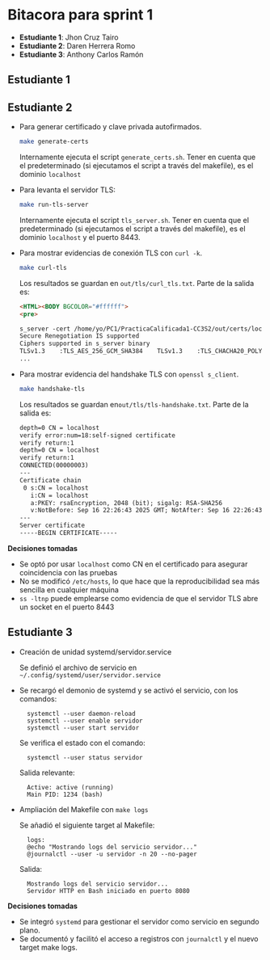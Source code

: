 # Bitacora para sprint 1

- **Estudiante 1**: Jhon Cruz Tairo
- **Estudiante 2**: Daren Herrera Romo
- **Estudiante 3**: Anthony Carlos Ramón


## Estudiante 1


## Estudiante 2

- Para generar  certificado y clave privada autofirmados.

	```bash
	make generate-certs
	```

	Internamente ejecuta el script `generate_certs.sh`. Tener en cuenta que el predeterminado (si ejecutamos el script a través del makefile), es el dominio `localhost`

- Para levanta el servidor TLS:

	```bash
	make run-tls-server
	```

	Internamente ejecuta el script `tls_server.sh`.  Tener en cuenta que el predeterminado (si ejecutamos el script a través del makefile), es el dominio `localhost` y el puerto 8443.

- Para mostrar evidencias de conexión TLS con `curl -k`.

	```bash
	make curl-tls
	```

	Los resultados se guardan en `out/tls/curl_tls.txt`. Parte de la salida es:

	```html
	<HTML><BODY BGCOLOR="#ffffff">
	<pre>
	
	s_server -cert /home/yo/PC1/PracticaCalificada1-CC3S2/out/certs/localhost.crt -key /home/yo/PC1/PracticaCalificada1-CC3S2/out/certs/localhost.key -accept 8443 -www 
	Secure Renegotiation IS supported
	Ciphers supported in s_server binary
	TLSv1.3    :TLS_AES_256_GCM_SHA384    TLSv1.3    :TLS_CHACHA20_POLY1305_SHA256 
	...  
	```

- Para mostrar evidencia del handshake TLS con `openssl s_client`.
        
	```bash
	make handshake-tls
	```

	Los resultados se guardan en`out/tls/tls-handshake.txt`. Parte de la salida es:

	```txt
	depth=0 CN = localhost
	verify error:num=18:self-signed certificate
	verify return:1
	depth=0 CN = localhost
	verify return:1
	CONNECTED(00000003)
	---
	Certificate chain
	 0 s:CN = localhost
	   i:CN = localhost
	   a:PKEY: rsaEncryption, 2048 (bit); sigalg: RSA-SHA256
	   v:NotBefore: Sep 16 22:26:43 2025 GMT; NotAfter: Sep 16 22:26:43 2026 GMT
	---
	Server certificate
	-----BEGIN CERTIFICATE-----
	```

**Decisiones tomadas**

- Se optó por usar `localhost` como CN en el certificado para asegurar coincidencia con las pruebas
- No se modificó `/etc/hosts`, lo que hace que la reproducibilidad sea más sencilla en cualquier máquina
- `ss -ltnp` puede emplearse como evidencia de que el servidor TLS abre un socket en el puerto 8443

## Estudiante 3

- Creación de unidad systemd/servidor.service

  Se definió el archivo de servicio en `~/.config/systemd/user/servidor.service`

- Se recargó el demonio de systemd y se activó el servicio, con los comandos:

  ```
	systemctl --user daemon-reload
    systemctl --user enable servidor
    systemctl --user start servidor
  ```
  Se verifica el estado con el comando:
   
  ```
	systemctl --user status servidor
  ```
  Salida relevante:
  ```
	Active: active (running)
    Main PID: 1234 (bash)
  ```

- Ampliación del Makefile con `make logs`

  Se añadió el siguiente target al Makefile:

  ```
	logs:
	@echo "Mostrando logs del servicio servidor..."
	@journalctl --user -u servidor -n 20 --no-pager
  ```

  Salida:
  ```
	Mostrando logs del servicio servidor...
    Servidor HTTP en Bash iniciado en puerto 8080
  ```

**Decisiones tomadas**

- Se integró `systemd` para gestionar el servidor como servicio en segundo plano.
- Se documentó y facilitó el acceso a registros con `journalctl` y el nuevo target make logs.

